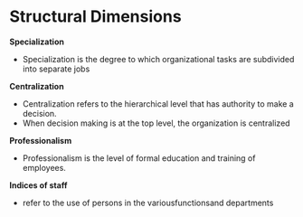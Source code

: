 # Structural Dimensions

**Specialization**

* Specialization is the degree to which organizational tasks are subdivided into separate jobs

**Centralization**

* Centralization refers to the hierarchical level that has authority to make a decision.
* When decision making is at the top level, the organization is centralized

**Professionalism**

* Professionalism is the level of formal education and training of employees.

**Indices of staff**

* refer to the use of persons in the variousfunctionsand departments